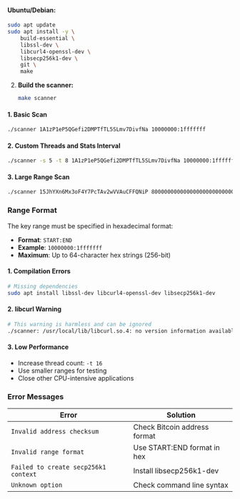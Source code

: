 

#### Ubuntu/Debian:
```bash
sudo apt update
sudo apt install -y \
    build-essential \
    libssl-dev \
    libcurl4-openssl-dev \
    libsecp256k1-dev \
    git \
    make
```


2. **Build the scanner:**
   ```bash
   make scanner
   ```


#### 1. Basic Scan
```bash
./scanner 1A1zP1eP5QGefi2DMPTfTL5SLmv7DivfNa 10000000:1fffffff
```

#### 2. Custom Threads and Stats Interval
```bash
./scanner -s 5 -t 8 1A1zP1eP5QGefi2DMPTfTL5SLmv7DivfNa 10000000:1fffffff
```

#### 3. Large Range Scan
```bash
./scanner 15JhYXn6Mx3oF4Y7PcTAv2wVVAuCFFQNiP 8000000000000000000000000000000000000000:ffffffffffffffffffffffffffffffffffffffff
```

### Range Format

The key range must be specified in hexadecimal format:
- **Format**: `START:END`
- **Example**: `10000000:1fffffff`
- **Maximum**: Up to 64-character hex strings (256-bit)



#### 1. Compilation Errors
```bash
# Missing dependencies
sudo apt install libssl-dev libcurl4-openssl-dev libsecp256k1-dev
```

#### 2. libcurl Warning
```bash
# This warning is harmless and can be ignored
./scanner: /usr/local/lib/libcurl.so.4: no version information available
```


#### 3. Low Performance
- Increase thread count: `-t 16`
- Use smaller ranges for testing
- Close other CPU-intensive applications

### Error Messages

| Error | Solution |
|-------|----------|
| `Invalid address checksum` | Check Bitcoin address format |
| `Invalid range format` | Use START:END format in hex |
| `Failed to create secp256k1 context` | Install libsecp256k1-dev |
| `Unknown option` | Check command line syntax |

